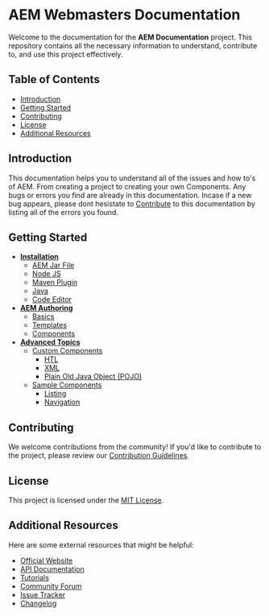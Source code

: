 # AEM Webmasters Documentation

Welcome to the documentation for the **AEM Documentation** project. This repository contains all the necessary information to understand, contribute to, and use this project effectively.

## Table of Contents

- [Introduction](#introduction)
- [Getting Started](#getting-started)
- [Contributing](#contributing)
- [License](#license)
- [Additional Resources](#additional-resources)

## Introduction

This documentation helps you to understand all of the issues and how to's of AEM. From creating a project to creating your own Components. Any bugs or errors you find are already in this documentation. Incase if a new bug appears, please dont hesistate to [Contribute](#contributing) to this documentation by listing all of the errors you found.

## Getting Started

- **[Installation](./aem-documentation/installation/installation.md)**
  - [AEM Jar File](./aem-documentation/installation/softwares/java-jar.md)
  - [Node JS](./aem-documentation/installation/softwares/nodejs.md)
  - [Maven Plugin](./aem-documentation/installation/softwares/maven.md)
  - [Java](./aem-documentation/installation/softwares/java.md)
  - [Code Editor](./aem-documentation/installation/softwares/code-editor.md)
- **[AEM Authoring](#)**
  - [Basics](#)
  - [Templates](#)
  - [Components](#)
- **[Advanced Topics](#)**
  - [Custom Components](#)
    - [HTL](#)
    - [XML](#)
    - [Plain Old Java Object (POJO)](#)
  - [Sample Components](#)
    - [Listing](./aem-documentation/sample-components/listings/)
    - [Navigation](./aem-documentation/sample-components/navigationtext/)

## Contributing

We welcome contributions from the community! If you'd like to contribute to the project, please review our [Contribution Guidelines](./CONTRIBUTING.md).

## License

This project is licensed under the [MIT License](./LICENSE).

## Additional Resources

Here are some external resources that might be helpful:

- [Official Website](https://www.projectwebsite.com)
- [API Documentation](https://www.projectwebsite.com/api-docs)
- [Tutorials](https://www.projectwebsite.com/tutorials)
- [Community Forum](https://community.projectwebsite.com)
- [Issue Tracker](https://github.com/yourusername/projectname/issues)
- [Changelog](./CHANGELOG.md)
